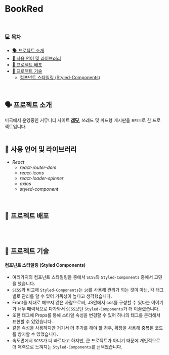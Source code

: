 # BookRed   
<br>

### 💻  목차
* [🗣 프로젝트 소개](#-프로젝트-소개)
* [🏫 사용 언어 및 라이브러리](#-사용-언어-및-라이브러리)
* [📀 프로젝트 배포](#-프로젝트-배포) 
* [📄 프로젝트 기술](#-프로젝트-기술)
  - [컴포넌트 스타일링 (Styled-Components)](#컴포넌트-스타일링-styled-components)
</br>

## 🗣 프로젝트 소개   
미국에서 운영중인 커뮤니티 사이트 [__레딧__](www.reddit.com, "Go Reddit"), 쓰레드 및 피드형 게시판을 `모티브`로 한 프로젝트입니다.
</br>
</br>

## 🏫 사용 언어 및 라이브러리
- *React*
  - *react-router-dom*
  - *react-icons*
  - *react-loader-spinner*
  - *axios*
  - *styled-component*  
</br>

## 📀 프로젝트 배포       

</br>
</br>

## 📄 프로젝트 기술

#### 컴포넌트 스타일링 (Styled Components)
- 여러가지의 컴포넌트 스타일링들 중에서 `SCSS`와 `Styled-Components` 중에서 고민을 했습니다.
- `SCSS`와 비교해 `Styled-Components`는 `id`를 사용해 관리가 되는 것이 아닌, 각 태그별로 관리를 할 수 있어 가독성이 높다고 생각했습니다.
- Front를 제대로 해보지 않은 사람으로써, JS안에서 css를 구성할 수 있다는 이야기가 너무 매력적으로 다가와서 `SCSS`보단 `Styled-Components`가 더 이끌렸습니다.
- 또한 태그에 Props를 통해 스타일 속성을 변경할 수 있어 하나의 태그를 분리해서 표현할 수 있었습니다.
- 같은 속성을 사용하지만 거기서 더 추가를 해야 할 경우, 확장을 사용해 중복된 코드를 방지할 수 있었습니다.
- 속도면에서 `SCSS`가 더 빠르다고 하지만, 큰 프로젝트가 아니기 때문에 개인적으로 더 매력으로 느껴지는 `Styled-Components`를 선택했습니다.
